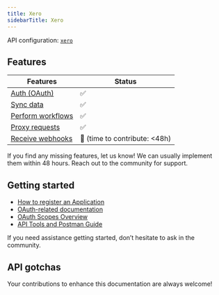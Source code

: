 ```yaml
---
title: Xero
sidebarTitle: Xero
---
```

 
API configuration: [`xero`](https://terapi.dev/providers.yaml)
 
## Features
 
| Features | Status |
| - | - |
| [Auth (OAuth)](/integrate/guides/authorize-an-api) | ✅ |
| [Sync data](/integrate/guides/sync-data-from-an-api) | ✅ |
| [Perform workflows](/integrate/guides/perform-workflows-with-an-api) | ✅ |
| [Proxy requests](/integrate/guides/proxy-requests-to-an-api) | ✅ |
| [Receive webhooks](/integrate/guides/receive-webhooks-from-an-api) | 🚫 (time to contribute: &lt;48h) |
 
<Tip>If you find any missing features, let us know! We can usually implement them within 48 hours. Reach out to the community for support.</Tip>
 
## Getting started
 
-   [How to register an Application](https://developer.xero.com/app/manage)
-   [OAuth-related documentation](https://developer.xero.com/documentation/guides/oauth2/auth-flow)
-   [OAuth Scopes Overview](https://developer.xero.com/documentation/guides/oauth2/scopes)
-   [API Tools and Postman Guide](https://developer.xero.com/documentation/sdks-and-tools/tools/postman/#steps-to-get-up-and-running)
 
<Tip>If you need assistance getting started, don’t hesitate to ask in the community.</Tip>
 
## API gotchas
 
<Note>Your contributions to enhance this documentation are always welcome!</Note>